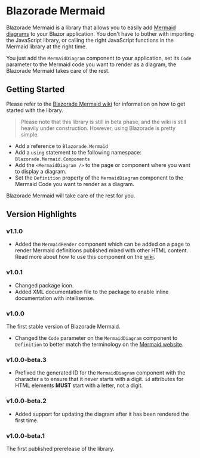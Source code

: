 ﻿# Blazorade Mermaid

Blazorade Mermaid is a library that allows you to easily add [Mermaid diagrams](https://mermaid.js.org/) to your Blazor application. You don't have to bother with importing the JavaScript library, or calling the right JavaScript functions in the Mermaid library at the right time.

You just add the `MermaidDiagram` component to your application, set its `Code` parameter to the Mermaid code you want to render as a diagram, the Blazorade Mermaid takes care of the rest.

## Getting Started

Please refer to the [Blazorade Mermaid wiki](https://github.com/Blazorade/Blazorade-Mermaid/wiki) for information on how to get started with the library.
> Please note that this library is still in beta phase, and the wiki is still heavily under construction. However, using Blazorade is pretty simple.

- Add a reference to `Blazorade.Mermaid`
- Add a `using` statement to the following namespace: `Blazorade.Mermaid.Components`
- Add the `<MermaidDiagram />` to the page or component where you want to display a diagram.
- Set the `Definition` property of the `MermaidDiagram` component to the Mermaid Code you want to render as a diagram.

Blazorade Mermaid will take care of the rest for you.

## Version Highlights

### v1.1.0

- Added the `MermaidRender` component which can be added on a page to render Mermaid definitions published mixed with other HTML content. Read more about how to use this component on the [wiki](https://github.com/Blazorade/Blazorade-Mermaid/wiki/Sample2).

### v1.0.1

- Changed package icon.
- Added XML documentation file to the package to enable inline documentation with intellisense.

### v1.0.0

The first stable version of Blazorade Mermaid.
- Changed the `Code` parameter on the `MermaidDiagram` component to `Definition` to better match the terminology on the [Mermaid website](https://mermaid.js.org/intro/).

### v1.0.0-beta.3

- Prefixed the generated ID for the `MermaidDiagram` component with the character `m` to ensure that it never starts with a digit. `id` attributes for HTML elements **MUST** start with a letter, not a digit.

### v1.0.0-beta.2

- Added support for updating the diagram after it has been rendered the first time.

### v1.0.0-beta.1

The first published prerelease of the library.